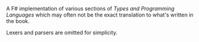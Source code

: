 A F# implementation of various sections of *Types and Programming Languages* which may often not be the exact translation to what's written in the book.

Lexers and parsers are omitted for simplicity.

